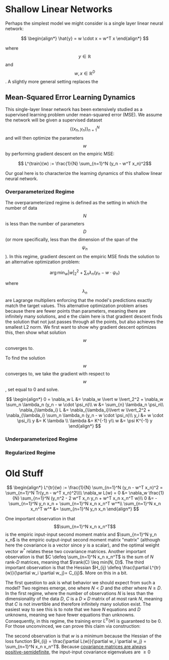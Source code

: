 # Shallow Linear Networks

Perhaps the simplest model we might consider is a single layer linear neural network:

$$
\begin{align*}
\hat{y} = w \cdot x = w^T x
\end{align*}
$$

where $$y \in \mathbb{R}$$ and $$w, x \in \mathbb{R}^{D}$$. A slightly more general setting
replaces the 

## Mean-Squared Error Learning Dynamics

This single-layer linear network has been extensively studied as a supervised learning
problem under mean-squared error (MSE). We assume the network will be given a supervised
dataset $$\{(x_n, y_n) \}_{n=1}^N$$ and will then optimize the parameters
$$w$$ by performing gradient descent on the empiric MSE: 

$$ L^{train}(w) := \frac{1}{N} \sum_{n=1}^N (y_n - w^T x_n)^2$$

Our goal here is to characterize the learning dynamics of this shallow linear neural network. 

### Overparameterized Regime

The overparameterized regime is defined as the setting in which the number of data $$N$$ is
less than the number of parameters $$D$$ (or more specifically, less than the dimension
of the span of the $$\psi_n$$). In this regime, gradient descent on the empiric MSE 
finds the solution to an alternative optimization problem:

$$\arg \min_w \lvert w \lvert_2^2 + \sum_n \lambda_n (y_n - w \cdot \psi_n) $$

where $$\lambda_n$$ are Lagrange multipliers enforcing that the model's predictions
exactly match the target values. This alternative optimization problem
arises because there are fewer points than parameters, meaning there are infinitely 
many solutions, and e the claim here is that gradient descent finds the solution that 
not just passes through all the points, but also achieves the smallest L2 norm. We 
first want to show why gradient descent optimizes this, then show what solution $$w$$ converges to.

To find the solution $$w$$ converges to, we take the gradient with respect to $$w$$, set equal to 0
and solve.

$$
\begin{align*}
0 = \nabla_w L &= \nabla_w \lvert w \lvert_2^2 +  \nabla_w \sum_n \lambda_n (y_n - w \cdot \psi_n)\\
w &= \sum_{n} \lambda_n \psi_n\\
\nabla_{\lambda_i} L &= \nabla_{\lambda_i}\lvert w \lvert_2^2 + \nabla_{\lambda_i} \sum_n \lambda_n (y_n - w \cdot \psi_n)\\
y_i &= w \cdot \psi_i\\
y &= K \lambda \\
\lambda &= K^{-1} y\\
w &= \psi K^{-1} y
\end{align*}
$$


### Underparameterized Regime


### Regularized Regime


# Old Stuff

$$
\begin{align*}
L^{tr}(w) := \frac{1}{N} \sum_{n=1}^N (y_n - w^T x_n)^2 = \sum_{n=1}^N Tr(y_n - w^T x_n)^2\\\\
\nabla_w L(w) = 0 &= \nabla_w \frac{1}{N} \sum_{n=1}^N (y_n^2 - 2 w^T x_n y_n + w^T x_n x_n^T w)\\
0 &= -\sum_{n=1}^N y_n x_n + \sum_{n=1}^N x_n x_n^T w^*\\
\sum_{n=1}^N x_n x_n^T w^* &= \sum_{n=1}^N y_n x_n
\end{align*}
$$

One important observation in that $$\sum_{n=1}^N x_n x_n^T$$ is the empiric input-input
second moment matrix and $\sum_{n=1}^N  y_n x_n$ is the empiric output-input second moment matrix
"matrix" (although here the covariance is a vector since $y$ is a scalar), and the
optimal weight vector $w^*$ relates these two covariance matrices. Another important
observation is that $C \defeq \sum_{n=1}^N x_n x_n^T$ is the sum of $N$ rank-$D$
matrices, meaning that $\rank(C) \leq min(N, D)$. The third important observation is that the
Hessian $H_{ij} \defeq \frac{\partial L^{tr}(w)}{\partial w_i \partial w_j}= C_{ij}$.
More on this in a bit.

The first question to ask is what behavior we should expect from such a model?
Two regimes emerge, one where $N < D$ and the other where $N \geq D$. In the first regime,
where the number of observations $N$ is less than the dimensionality of the data $D$, $C$
is a $D \times D$ matrix of at most rank $N$, meaning that $C$ is not invertible and
therefore infinitely many solution exist. The easiest way to see this
is to note that we have $N$ equations and $D$ unknowns, meaning we have fewer equations
than unknowns. Consequently, in this regime, the training error $L^{tr}(w)$ is guaranteed to be 0.
For those unconvinced, we can prove this claim via construction:

The second observation is that $w$ is a minimum because the Hessian of the loss function
$H_{ij} = \frac{\partial L(w)}{\partial w_i \partial w_j} = \sum_{n=1}^N x_n x_n^T$.
Because <a href="linear_algebra.html#covariance_pos_semidefinite">covariance matrices are always
positive-semidefinite</a>, the input-input covariance eigenvalues are $\geq 0$


